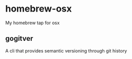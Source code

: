 # homebrew-osx
My homebrew tap for osx

## gogitver
A cli that provides semantic versioning through git history
